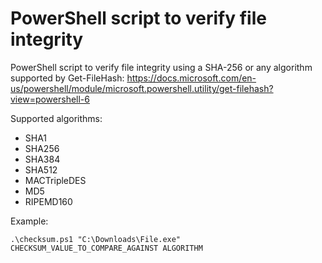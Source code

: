 # PowerShell script to verify file integrity

PowerShell script to verify file integrity using a SHA-256 or any algorithm supported by Get-FileHash: https://docs.microsoft.com/en-us/powershell/module/microsoft.powershell.utility/get-filehash?view=powershell-6

Supported algorithms:
- SHA1
- SHA256
- SHA384
- SHA512
- MACTripleDES
- MD5
- RIPEMD160

Example:
```
.\checksum.ps1 "C:\Downloads\File.exe" CHECKSUM_VALUE_TO_COMPARE_AGAINST ALGORITHM
```